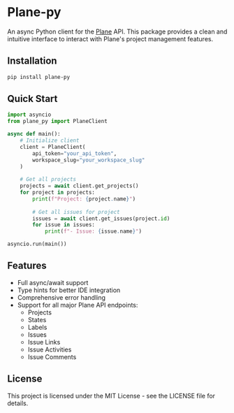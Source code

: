 # Plane-py

An async Python client for the [Plane](https://plane.so) API. This package provides a clean and intuitive interface to interact with Plane's project management features.

## Installation

```bash
pip install plane-py
```

## Quick Start

```python
import asyncio
from plane_py import PlaneClient

async def main():
    # Initialize client
    client = PlaneClient(
        api_token="your_api_token",
        workspace_slug="your_workspace_slug"
    )
    
    # Get all projects
    projects = await client.get_projects()
    for project in projects:
        print(f"Project: {project.name}")
        
        # Get all issues for project
        issues = await client.get_issues(project.id)
        for issue in issues:
            print(f"- Issue: {issue.name}")

asyncio.run(main())
```

## Features

- Full async/await support
- Type hints for better IDE integration
- Comprehensive error handling
- Support for all major Plane API endpoints:
  - Projects
  - States
  - Labels
  - Issues
  - Issue Links
  - Issue Activities
  - Issue Comments

## License

This project is licensed under the MIT License - see the LICENSE file for details.
